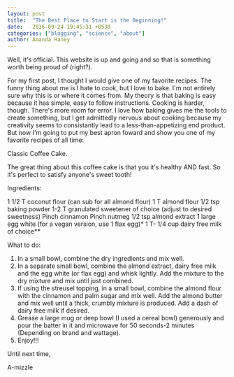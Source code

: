 ```yaml
---
layout: post
title:  "The Best Place to Start is the Beginning!"
date:   2016-09-24 19:45:31 +0530
categories: ["blogging", "science", "about"]
author: Amanda Haney
---
```


Well, it's official.  This website is up and going and so that is something worth being proud of (right?).

For my first post, I thought I would give one of my favorite recipes.  The funny thing about me is I hate to cook, but I love to bake.  I'm not entirely sure why this is or where it comes from.  My theory is that baking is easy because it has simple, easy to follow instructions.  Cooking is harder, though.  There's more room for error.  I love how baking gives me the tools to create something, but I get admittedly nervous about cooking because my creativity seems to consistantly lead to a less-than-appetizing end product. But now I'm going to put my best apron foward and show you one of my favorite recipes of all time:

Classic Coffee Cake.

The great thing about this coffee cake is that you it's healthy AND fast.  So it's perfect to satisfy anyone's sweet tooth!

Ingredients: 

1 1/2 T coconut flour (can sub for all almond flour)
1 T almond flour
1/2 tsp baking powder
1-2 T granulated sweetener of choice (adjust to desired sweetness)
Pinch cinnamon
Pinch nutmeg
1/2 tsp almond extract
1 large egg white (for a vegan version, use 1 flax egg)*
1 T- 1/4 cup dairy free milk of choice**


What to do:  

1) In a small bowl, combine the dry ingredients and mix well.
2) In a separate small bowl, combine the almond extract, dairy free milk and the egg white (or flax egg) and whisk lightly. Add the mixture to the dry mixture and mix until just combined.
3) If using the streusel topping, in a small bowl, combine the almond flour with the cinnamon and palm sugar and mix well. Add the almond butter and mix well until a thick, crumbly mixture is produced. Add a dash of dairy free milk if desired.
4) Grease a large mug or deep bowl (I used a cereal bowl) generously and pour the batter in it and microwave for 50 seconds-2 minutes (Depending on brand and wattage).
5) Enjoy!!!

Until next time,

A-mizzle